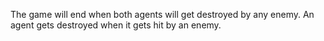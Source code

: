 The game will end when both agents will get destroyed by any enemy. An agent gets destroyed when it gets hit by an enemy. 
